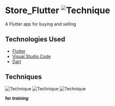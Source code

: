 # Store_Flutter ![Technique](https://img.shields.io/badge/Version-1.00-blue)
A Flutter app for buying and selling
## Technologies Used
- [Flutter](https://flutter.dev/)
- [Visual Studio Code](https://github.com/Microsoft/vscode)
- [Dart](https://dart.dev/)

## Techniques
![Technique](https://img.shields.io/badge/Techniqe-UI-yellow)
![Technique](https://img.shields.io/badge/Technique-UX-important)
![Technique](https://img.shields.io/badge/Technique-Fire%20Base-success)

**for _training_**

